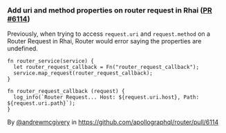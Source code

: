 ### Add uri and method properties on router request in Rhai ([PR #6114](https://github.com/apollographql/router/pull/6114))

Previously, when trying to access `request.uri` and `request.method` on a Router Request in Rhai, Router would error saying the properties are undefined.

```rhai
fn router_service(service) {
  let router_request_callback = Fn("router_request_callback");
  service.map_request(router_request_callback);
}

fn router_request_callback (request) {
  log_info(`Router Request... Host: ${request.uri.host}, Path: ${request.uri.path}`);
}
```

By [@andrewmcgivery](https://github.com/andrewmcgivery) in https://github.com/apollographql/router/pull/6114
